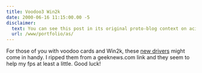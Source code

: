 ```yaml
---
title: Voodoo3 Win2k
date: 2000-06-16 11:15:00.00 -5
disclaimer:
  text: You can see this post in its original proto-blog context on acid*sun, the website I made for the first quake3 clan I was in.
  url: /www/portfolio/as/
---
```


For those of you with voodoo cards and Win2k, these [new drivers](voodoo3leakedw2k.zip) might come in handy. I ripped them from a geeknews.com link and they seem to help my fps at least a little. Good luck!
